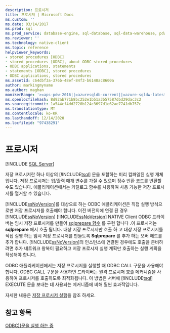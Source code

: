 ```yaml
---
description: 프로시저
title: 프로시저 | Microsoft Docs
ms.custom: ''
ms.date: 03/14/2017
ms.prod: sql
ms.prod_service: database-engine, sql-database, sql-data-warehouse, pdw
ms.reviewer: ''
ms.technology: native-client
ms.topic: reference
helpviewer_keywords:
- stored procedures [ODBC]
- stored procedures [ODBC], about ODBC stored procedures
- ODBC applications, statements
- statements [ODBC], stored procedures
- ODBC applications, stored procedures
ms.assetid: c64d5f3a-376b-48ef-84f3-b6148ac8600a
author: markingmyname
ms.author: maghan
monikerRange: '>=aps-pdw-2016||=azuresqldb-current||=azure-sqldw-latest||>=sql-server-2016||>=sql-server-linux-2017||=azuresqldb-mi-current'
ms.openlocfilehash: 8d92ab771b8bc252e1b51a3b57587dbd29dac3c2
ms.sourcegitcommit: 1a544cf4dd2720b124c3697d1e62ae7741db757c
ms.translationtype: MT
ms.contentlocale: ko-KR
ms.lasthandoff: 12/14/2020
ms.locfileid: "97438291"
---
```

# <a name="procedures"></a>프로시저
[!INCLUDE [SQL Server](../../../includes/applies-to-version/sql-asdb-asdbmi-asa-pdw.md)]

  저장 프로시저란 하나 이상의 [!INCLUDE[tsql](../../../includes/tsql-md.md)] 문을 포함하는 미리 컴파일된 실행 개체입니다. 저장 프로시저는 입/출력 매개 변수를 가질 수 있으며 정수 반환 코드를 반환할 수도 있습니다. 애플리케이션에서는 카탈로그 함수를 사용하여 사용 가능한 저장 프로시저를 열거할 수 있습니다.  
  
 [!INCLUDE[ssNoVersion](../../../includes/ssnoversion-md.md)]를 대상으로 하는 ODBC 애플리케이션은 직접 실행 방식으로만 저장 프로시저를 호출해야 합니다. 이전 버전의에 연결 된 경우 [!INCLUDE[ssNoVersion](../../../includes/ssnoversion-md.md)] [!INCLUDE[ssNoVersion](../../../includes/ssnoversion-md.md)] NATIVE Client ODBC 드라이버는 임시 저장 프로시저를 만들어 [sqlprepare 함수](../../../odbc/reference/syntax/sqlprepare-function.md) 를 구현 합니다 .이 프로시저는 **sqlprepare** 에서 호출 됩니다. 대상 저장 프로시저만 호출 하 고 대상 저장 프로시저를 직접 실행 하는 임시 저장 프로시저를 만들도록 **Sqlprepare** 를 추가 하는 오버 헤드를 추가 합니다. [!INCLUDE[ssNoVersion](../../../includes/ssnoversion-md.md)]의 인스턴스에 연결된 경우에도 호출을 준비하려면 추가 네트워크 왕복이 필요하고 저장 프로시저 실행 계획만 호출하는 실행 계획을 작성해야 합니다.  
  
 ODBC 애플리케이션에서는 저장 프로시저를 실행할 때 ODBC CALL 구문을 사용해야 합니다. ODBC CALL 구문을 사용하면 드라이버는 원격 프로시저 호출 메커니즘을 사용하여 프로시저를 호출하도록 최적화됩니다. 이 방법은 서버에 [!INCLUDE[tsql](../../../includes/tsql-md.md)] EXECUTE 문을 보내는 데 사용되는 메커니즘에 비해 훨씬 효과적입니다.  
  
 자세한 내용은 [저장 프로시저 실행](../../../relational-databases/native-client-odbc-stored-procedures/running-stored-procedures.md)을 참조 하세요.  
  
## <a name="see-also"></a>참고 항목  
 [ODBC&#41;&#40;문을 실행 하는 중 ](../../../relational-databases/native-client-odbc-queries/executing-statements/executing-statements-odbc.md)  
  
